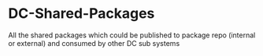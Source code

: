 # DC-Shared-Packages
All the shared packages which could be published to package repo (internal or external) and consumed by other DC sub systems 
